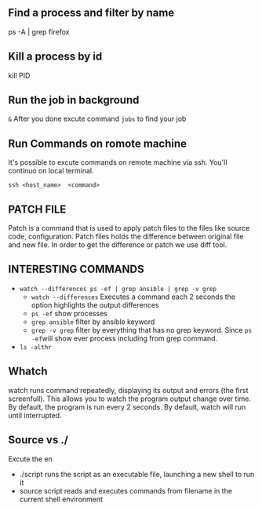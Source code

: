 ## Find a process and filter by name 
ps -A | grep firefox
## Kill a process by id 
kill PID
## Run the job in background
<command> `&`
After you done  excute command `jobs` to find your job

## Run Commands on romote machine
It's possible to excute commands on remote machine via ssh. You'll continuo on local terminal.

`ssh <host_name>  <command>`

## PATCH FILE 
Patch is a command that is used to apply patch files to the files like source code, configuration. Patch files holds the difference between original file and new file. In order to get the difference or patch we use diff tool.


## INTERESTING COMMANDS
- `watch --differences ps -ef | grep ansible | grep -v grep`
  - `watch --differences` Executes a command each 2 seconds the option highlights the output differences 
  - `ps -ef` show processes 
  - `grep ansible` filter by ansible keyword
  - `grep -v grep` filter by everything that has no grep keyword. Since `ps -ef`will show ever process including from grep command. 
- `ls -althr`

## Whatch
watch runs command repeatedly, displaying its output and errors (the
first screenfull). This allows you to watch the program output change
over time. By default, the program is run every 2 seconds. By
default, watch will run until interrupted.

## Source vs ./
Excute the en
- ./script runs the script as an executable file, launching a new shell to run it
- source script reads and executes commands from filename in the current shell environment
